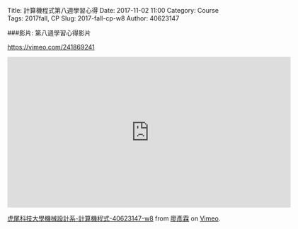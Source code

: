 Title: 計算機程式第八週學習心得
Date: 2017-11-02 11:00
Category: Course
Tags: 2017fall, CP
Slug: 2017-fall-cp-w8
Author: 40623147

<!-- PELICAN_END_SUMMARY -->


###影片:
第八週學習心得影片

https://vimeo.com/241869241

<iframe src="https://player.vimeo.com/video/241869241" width="640" height="341" frameborder="0" webkitallowfullscreen mozallowfullscreen allowfullscreen></iframe>
<p><a href="https://vimeo.com/241869241">虎尾科技大學機械設計系-計算機程式-40623147-w8</a> from <a href="https://vimeo.com/user73604291">廖彥霖</a> on <a href="https://vimeo.com">Vimeo</a>.</p>